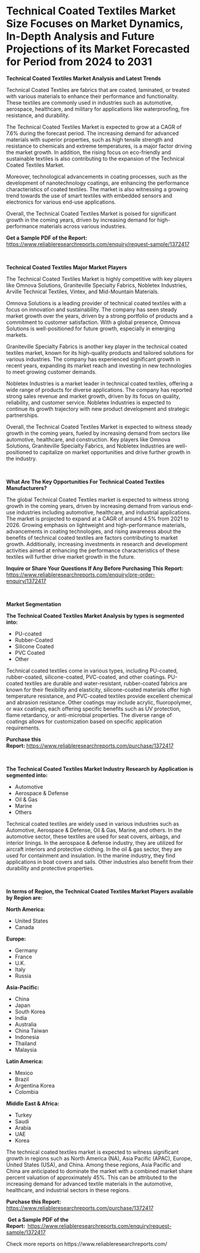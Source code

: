 <p><h1>Technical Coated Textiles Market Size Focuses on Market Dynamics, In-Depth Analysis and Future Projections of its Market Forecasted for Period from 2024 to 2031</h1></p><p><strong>Technical Coated Textiles Market Analysis and Latest Trends</strong></p>
<p><p>Technical Coated Textiles are fabrics that are coated, laminated, or treated with various materials to enhance their performance and functionality. These textiles are commonly used in industries such as automotive, aerospace, healthcare, and military for applications like waterproofing, fire resistance, and durability.</p><p>The Technical Coated Textiles Market is expected to grow at a CAGR of 7.6% during the forecast period. The increasing demand for advanced materials with superior properties, such as high tensile strength and resistance to chemicals and extreme temperatures, is a major factor driving the market growth. In addition, the rising focus on eco-friendly and sustainable textiles is also contributing to the expansion of the Technical Coated Textiles Market.</p><p>Moreover, technological advancements in coating processes, such as the development of nanotechnology coatings, are enhancing the performance characteristics of coated textiles. The market is also witnessing a growing trend towards the use of smart textiles with embedded sensors and electronics for various end-use applications.</p><p>Overall, the Technical Coated Textiles Market is poised for significant growth in the coming years, driven by increasing demand for high-performance materials across various industries.</p></p>
<p><strong>Get a Sample PDF of the Report:&nbsp;</strong> <a href="https://www.reliableresearchreports.com/enquiry/request-sample/1372417">https://www.reliableresearchreports.com/enquiry/request-sample/1372417</a></p>
<p>&nbsp;</p>
<p><strong>Technical Coated Textiles Major Market Players</strong></p>
<p><p>The Technical Coated Textiles Market is highly competitive with key players like Omnova Solutions, Graniteville Specialty Fabrics, Nobletex Industries, Arville Technical Textiles, Vintex, and Mid-Mountain Materials. </p><p>Omnova Solutions is a leading provider of technical coated textiles with a focus on innovation and sustainability. The company has seen steady market growth over the years, driven by a strong portfolio of products and a commitment to customer satisfaction. With a global presence, Omnova Solutions is well-positioned for future growth, especially in emerging markets.</p><p>Graniteville Specialty Fabrics is another key player in the technical coated textiles market, known for its high-quality products and tailored solutions for various industries. The company has experienced significant growth in recent years, expanding its market reach and investing in new technologies to meet growing customer demands.</p><p>Nobletex Industries is a market leader in technical coated textiles, offering a wide range of products for diverse applications. The company has reported strong sales revenue and market growth, driven by its focus on quality, reliability, and customer service. Nobletex Industries is expected to continue its growth trajectory with new product development and strategic partnerships.</p><p>Overall, the Technical Coated Textiles Market is expected to witness steady growth in the coming years, fueled by increasing demand from sectors like automotive, healthcare, and construction. Key players like Omnova Solutions, Graniteville Specialty Fabrics, and Nobletex Industries are well-positioned to capitalize on market opportunities and drive further growth in the industry.</p></p>
<p>&nbsp;</p>
<p><strong>What Are The Key Opportunities For Technical Coated Textiles Manufacturers?</strong></p>
<p><p>The global Technical Coated Textiles market is expected to witness strong growth in the coming years, driven by increasing demand from various end-use industries including automotive, healthcare, and industrial applications. The market is projected to expand at a CAGR of around 4.5% from 2021 to 2026. Growing emphasis on lightweight and high-performance materials, advancements in coating technologies, and rising awareness about the benefits of technical coated textiles are factors contributing to market growth. Additionally, increasing investments in research and development activities aimed at enhancing the performance characteristics of these textiles will further drive market growth in the future.</p></p>
<p><strong>Inquire or Share Your Questions If Any Before Purchasing This Report:</strong> <a href="https://www.reliableresearchreports.com/enquiry/pre-order-enquiry/1372417">https://www.reliableresearchreports.com/enquiry/pre-order-enquiry/1372417</a></p>
<p>&nbsp;</p>
<p><strong>Market Segmentation</strong></p>
<p><strong>The Technical Coated Textiles Market Analysis by types is segmented into:</strong></p>
<p><ul><li>PU-coated</li><li>Rubber-Coated</li><li>Silicone Coated</li><li>PVC Coated</li><li>Other</li></ul></p>
<p><p>Technical coated textiles come in various types, including PU-coated, rubber-coated, silicone-coated, PVC-coated, and other coatings. PU-coated textiles are durable and water-resistant, rubber-coated fabrics are known for their flexibility and elasticity, silicone-coated materials offer high temperature resistance, and PVC-coated textiles provide excellent chemical and abrasion resistance. Other coatings may include acrylic, fluoropolymer, or wax coatings, each offering specific benefits such as UV protection, flame retardancy, or anti-microbial properties. The diverse range of coatings allows for customization based on specific application requirements.</p></p>
<p><strong>Purchase this Report:&nbsp;</strong><a href="https://www.reliableresearchreports.com/purchase/1372417">https://www.reliableresearchreports.com/purchase/1372417</a></p>
<p>&nbsp;</p>
<p><strong>The Technical Coated Textiles Market Industry Research by Application is segmented into:</strong></p>
<p><ul><li>Automotive</li><li>Aerospace & Defense</li><li>Oil & Gas</li><li>Marine</li><li>Others</li></ul></p>
<p><p>Technical coated textiles are widely used in various industries such as Automotive, Aerospace & Defense, Oil & Gas, Marine, and others. In the automotive sector, these textiles are used for seat covers, airbags, and interior linings. In the aerospace & defense industry, they are utilized for aircraft interiors and protective clothing. In the oil & gas sector, they are used for containment and insulation. In the marine industry, they find applications in boat covers and sails. Other industries also benefit from their durability and protective properties.</p></p>
<p>&nbsp;</p>
<p><strong>In terms of Region, the Technical Coated Textiles Market Players available by Region are:</strong></p>
<p>
    <p> <strong> North America: </strong>
        <ul>
            <li>United States</li>
            <li>Canada</li>
        </ul>
        </p> 
    <p> <strong> Europe: </strong>
        <ul>
            <li>Germany</li>
            <li>France</li>
            <li>U.K.</li>
            <li>Italy</li>
            <li>Russia</li>
        </ul>
        </p> 
    <p> <strong> Asia-Pacific: </strong>
        <ul>
            <li>China</li>
            <li>Japan</li>
            <li>South Korea</li>
            <li>India</li>
            <li>Australia</li>
            <li>China Taiwan</li>
            <li>Indonesia</li>
            <li>Thailand</li>
            <li>Malaysia</li>
        </ul>
        </p> 
    <p> <strong> Latin America: </strong>
        <ul>
            <li>Mexico</li>
            <li>Brazil</li>
            <li>Argentina Korea</li>
            <li>Colombia</li>
        </ul>
        </p> 
    <p> <strong> Middle East & Africa: </strong>
        <ul>
            <li>Turkey</li>
            <li>Saudi</li>
            <li>Arabia</li>
            <li>UAE</li>
            <li>Korea</li>
        </ul>
    </p>
    </p>
<p><p>The technical coated textiles market is expected to witness significant growth in regions such as North America (NA), Asia Pacific (APAC), Europe, United States (USA), and China. Among these regions, Asia Pacific and China are anticipated to dominate the market with a combined market share percent valuation of approximately 45%. This can be attributed to the increasing demand for advanced textile materials in the automotive, healthcare, and industrial sectors in these regions.</p></p>
<p><strong>Purchase this Report: </strong><a href="https://www.reliableresearchreports.com/purchase/1372417">https://www.reliableresearchreports.com/purchase/1372417</a></p>
<p>&nbsp;<strong>Get a Sample PDF of the Report:&nbsp;&nbsp;</strong><a href="https://www.reliableresearchreports.com/enquiry/request-sample/1372417">https://www.reliableresearchreports.com/enquiry/request-sample/1372417</a></p>
<p><strong></strong></p>
<p>Check more reports on https://www.reliableresearchreports.com/</p>